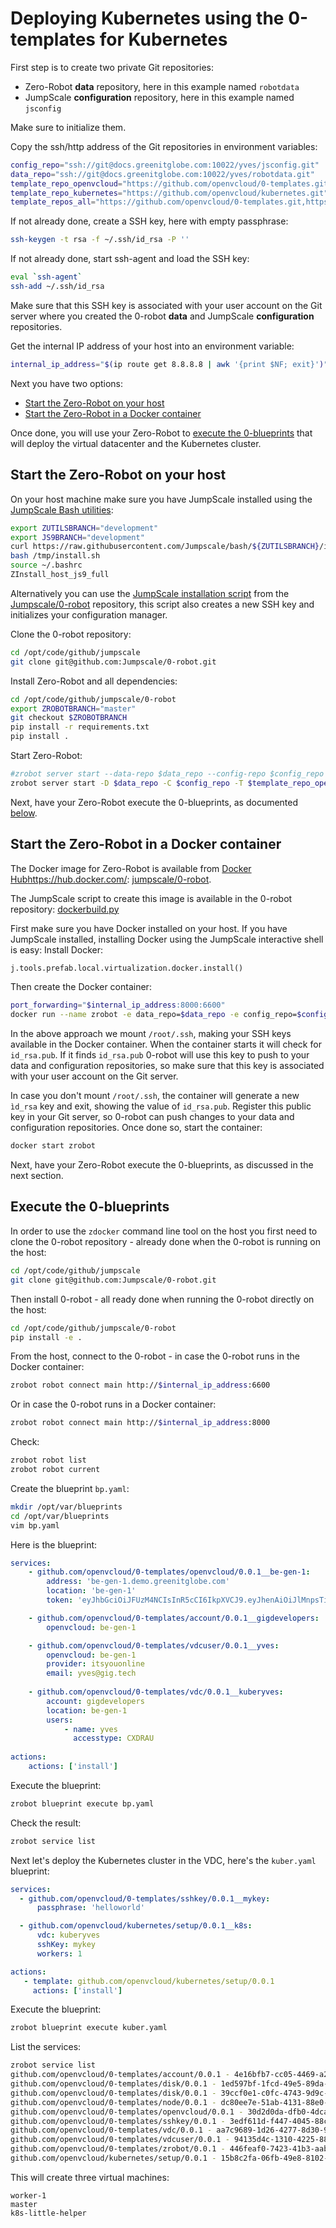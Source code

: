# Deploying Kubernetes using the 0-templates for Kubernetes

First step is to create two private Git repositories:
- Zero-Robot **data** repository, here in this example named `robotdata`
- JumpScale **configuration** repository, here in this example named `jsconfig`

Make sure to initialize them.

Copy the ssh/http address of the Git repositories in environment variables:
```bash
config_repo="ssh://git@docs.greenitglobe.com:10022/yves/jsconfig.git"
data_repo="ssh://git@docs.greenitglobe.com:10022/yves/robotdata.git"
template_repo_openvcloud="https://github.com/openvcloud/0-templates.git"
template_repo_kubernetes="https://github.com/openvcloud/kubernetes.git"
template_repos_all="https://github.com/openvcloud/0-templates.git,https://github.com/openvcloud/kubernetes.git"
```

If not already done, create a SSH key, here with empty passphrase:
```bash
ssh-keygen -t rsa -f ~/.ssh/id_rsa -P ''
```

If not already done, start ssh-agent and load the SSH key:
```bash
eval `ssh-agent`
ssh-add ~/.ssh/id_rsa
```

Make sure that this SSH key is associated with your user account on the Git server where you created the 0-robot **data** and JumpScale **configuration** repositories.

Get the internal IP address of your host into an environment variable:
```bash
internal_ip_address="$(ip route get 8.8.8.8 | awk '{print $NF; exit}')"
```

Next you have two options:
- [Start the Zero-Robot on your host](#host)
- [Start the Zero-Robot in a Docker container](#docker)

Once done, you will use your Zero-Robot to [execute the 0-blueprints](#blueprints) that will deploy the virtual datacenter and the Kubernetes cluster.


<a id="host"></a>
## Start the Zero-Robot on your host

On your host machine make sure you have JumpScale installed using the [JumpScale Bash utilities](https://github.com/Jumpscale/bash):
```bash
export ZUTILSBRANCH="development"
export JS9BRANCH="development"
curl https://raw.githubusercontent.com/Jumpscale/bash/${ZUTILSBRANCH}/install.sh?$RANDOM > /tmp/install.sh
bash /tmp/install.sh
source ~/.bashrc
ZInstall_host_js9_full
```

Alternatively you can use the [JumpScale installation script](https://github.com/Jumpscale/0-robot/blob/master/utils/scripts/jumpscale_install.sh) from the [Jumpscale/0-robot](https://github.com/Jumpscale/0-robot) repository, this script also creates a new SSH key and initializes your configuration manager.

Clone the 0-robot repository:
```bash
cd /opt/code/github/jumpscale
git clone git@github.com:Jumpscale/0-robot.git
```

Install Zero-Robot and all dependencies:
```bash
cd /opt/code/github/jumpscale/0-robot
export ZROBOTBRANCH="master"
git checkout $ZROBOTBRANCH
pip install -r requirements.txt
pip install .
```

Start Zero-Robot:
```bash
#zrobot server start --data-repo $data_repo --config-repo $config_repo --template-repo $template_repo_openvcloud -template-repo $template_repo_kubernetes --auto-push --auto-push-interval 30
zrobot server start -D $data_repo -C $config_repo -T $template_repo_openvcloud -T $template_repo_kubernetes --auto-push --auto-push-interval 30
```

Next, have your Zero-Robot execute the 0-blueprints, as documented [below](#blueprints).


<a id="docker"></a>
## Start the Zero-Robot in a Docker container

The Docker image for Zero-Robot is available from [Docker Hub]()https://hub.docker.com/: [jumpscale/0-robot](https://hub.docker.com/r/jumpscale/0-robot/).

The JumpScale script to create this image is available in the 0-robot repository: [dockerbuild.py](https://github.com/Jumpscale/0-robot/blob/master/utils/scripts/packages/dockerbuild.py)

First make sure you have Docker installed on your host. If you have JumpScale installed, installing Docker using the JumpScale interactive shell is easy:
Install Docker:
```python
j.tools.prefab.local.virtualization.docker.install()
```

Then create the Docker container:
```bash
port_forwarding="$internal_ip_address:8000:6600"
docker run --name zrobot -e data_repo=$data_repo -e config_repo=$config_repo -e template_repo=$template_repo_all -p $port_forwarding -v /root/.ssh:/root/.ssh -e auto_push=1 -e auto_push_interval=30 jumpscale/0-robot
```

In the above approach we mount `/root/.ssh`, making your SSH keys available in the Docker container. When the container starts it will check for `id_rsa.pub`. If it finds `id_rsa.pub` 0-robot will use this key to push to your data and configuration repositories, so make sure that this key is associated with your user account on the Git server.

In case you don't mount `/root/.ssh`, the container will generate a new `ìd_rsa` key and exit, showing the value of `id_rsa.pub`. Register this public key in your Git server, so 0-robot can push changes to your data and configuration repositories. Once done so, start the container:
```bash
docker start zrobot
```

Next, have your Zero-Robot execute the 0-blueprints, as discussed in the next section.


<a id="blueprints"></a>
## Execute the 0-blueprints


In order to use the `zdocker` command line tool on the host you first need to clone the 0-robot repository - already done when the 0-robot is running on the host:
```bash
cd /opt/code/github/jumpscale
git clone git@github.com:Jumpscale/0-robot.git
```

Then install 0-robot - all ready done when running the 0-robot directly on the host:
```bash
cd /opt/code/github/jumpscale/0-robot
pip install -e .
```

From the host, connect to the 0-robot - in case the 0-robot runs in the Docker container:
```bash
zrobot robot connect main http://$internal_ip_address:6600
```

Or in case the 0-robot runs in a Docker container:
```bash
zrobot robot connect main http://$internal_ip_address:8000
```

Check:
```bash
zrobot robot list
zrobot robot current
```

Create the blueprint `bp.yaml`:
```bash
mkdir /opt/var/blueprints
cd /opt/var/blueprints
vim bp.yaml
```

Here is the blueprint:
```yaml
services:
    - github.com/openvcloud/0-templates/openvcloud/0.0.1__be-gen-1:
        address: 'be-gen-1.demo.greenitglobe.com'
        location: 'be-gen-1'
        token: 'eyJhbGciOiJFUzM4NCIsInR5cCI6IkpXVCJ9.eyJhenAiOiJlMnpsTi03U0M2N3RhdjN0UlJuZG9VQUd4a1U1IiwiZXhwIjoxNTIxNzk4ODE1LCJpc3MiOiJpdHN5b3VvbmxpbmUiLCJzY29wZSI6WyJ1c2VyOmFkbWluIl0sInVzZXJuYW1lIjoieXZlcyJ9.3_WkvHcCvMDCRCwYy3tnqUnNQRE0OUACKkH57xUqQ5TNgPYF0FVigxFDNcPjrgOXU3ARoz6z1UN2PMaeSxHMRFH2AL8BPxwLVUz0WaP1YfYLzx2My_nYO8Q7obS83sw3'

    - github.com/openvcloud/0-templates/account/0.0.1__gigdevelopers:
        openvcloud: be-gen-1

    - github.com/openvcloud/0-templates/vdcuser/0.0.1__yves:
        openvcloud: be-gen-1
        provider: itsyouonline
        email: yves@gig.tech
        
    - github.com/openvcloud/0-templates/vdc/0.0.1__kuberyves:
        account: gigdevelopers
        location: be-gen-1
        users:
            - name: yves
              accesstype: CXDRAU
    
actions:
    actions: ['install']
```

Execute the blueprint:
```bash
zrobot blueprint execute bp.yaml
```

Check the result:
```bash
zrobot service list
```

Next let's deploy the Kubernetes cluster in the VDC, here's the `kuber.yaml` blueprint:
```yaml
services:
  - github.com/openvcloud/0-templates/sshkey/0.0.1__mykey:
      passphrase: 'helloworld'

  - github.com/openvcloud/kubernetes/setup/0.0.1__k8s:
      vdc: kuberyves
      sshKey: mykey
      workers: 1

actions:
   - template: github.com/openvcloud/kubernetes/setup/0.0.1
     actions: ['install']
```

Execute the blueprint:
```bash
zrobot blueprint execute kuber.yaml
```

List the services:
```bash
zrobot service list
github.com/openvcloud/0-templates/account/0.0.1 - 4e16bfb7-cc05-4469-a2fe-ba9fd687d157 - gigdevelopers
github.com/openvcloud/0-templates/disk/0.0.1 - 1ed597bf-1fcd-49e5-89da-13649ad76db9 - Disk5186
github.com/openvcloud/0-templates/disk/0.0.1 - 39ccf0e1-c0fc-4743-9d9c-13dfd0624a9d - Disk5185
github.com/openvcloud/0-templates/node/0.0.1 - dc80ee7e-51ab-4131-88e0-ec11db6e05ec - k8s-little-helper
github.com/openvcloud/0-templates/openvcloud/0.0.1 - 30d2d0da-dfb0-4dca-b9aa-f4c4655fb1f4 - be-gen-1
github.com/openvcloud/0-templates/sshkey/0.0.1 - 3edf611d-f447-4045-88c3-ea62d0cfaf6c - mykey
github.com/openvcloud/0-templates/vdc/0.0.1 - aa7c9689-1d26-4277-8d30-9ec20f9d5c8a - kuberyves
github.com/openvcloud/0-templates/vdcuser/0.0.1 - 94135d4c-1310-4225-880c-81e0a9f85871 - yves
github.com/openvcloud/0-templates/zrobot/0.0.1 - 446feaf0-7423-41b3-aab8-c43eb4cc250b - k8s-little-bot
github.com/openvcloud/kubernetes/setup/0.0.1 - 15b8c2fa-06fb-49e8-8102-b75fc02db5cb - k8s
```

This will create three virtual machines:
```
worker-1
master
k8s-little-helper
```



